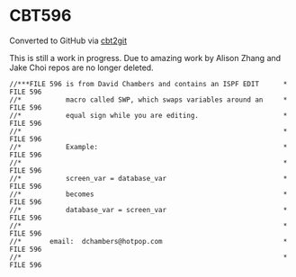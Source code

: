 # CBT596
Converted to GitHub via [cbt2git](https://github.com/wizardofzos/cbt2git)

This is still a work in progress. 
Due to amazing work by Alison Zhang and Jake Choi repos are no longer deleted.

```
//***FILE 596 is from David Chambers and contains an ISPF EDIT      *   FILE 596
//*           macro called SWP, which swaps variables around an     *   FILE 596
//*           equal sign while you are editing.                     *   FILE 596
//*                                                                 *   FILE 596
//*           Example:                                              *   FILE 596
//*                                                                 *   FILE 596
//*           screen_var = database_var                             *   FILE 596
//*           becomes                                               *   FILE 596
//*           database_var = screen_var                             *   FILE 596
//*                                                                 *   FILE 596
//*       email:  dchambers@hotpop.com                              *   FILE 596
//*                                                                 *   FILE 596
```
